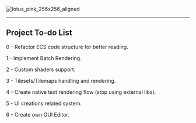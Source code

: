 ![lotus_pink_256x256_aligned](https://github.com/user-attachments/assets/362d4579-c524-40c8-b1b1-fe4ddac92d2f)

----------------

## Project To-do List

0 - Refactor ECS code structure for better reading.

1 - Implement Batch Rendering.

2 - Custom shaders support.

3 - Tilesets/Tilemaps handling and rendering.

4 - Create native text rendering flow (stop using external libs).

5 - UI creations related system.

6 - Create own GUI Editor.
